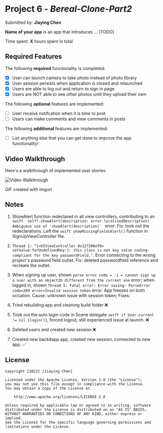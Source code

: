 # Project 6 - *Bereal-Clone-Part2*

Submitted by: **Jiaying Chen**

**Name of your app** is an app that introduces ... [TODO] 

Time spent: **X** hours spent in total

## Required Features

The following **required** functionality is completed:

- [x] User can launch camera to take photo instead of photo library
- [x] User session persists when application is closed and relaunched
- [x] Users are able to log out and return to sign in page
- [x] Users are NOT able to see other photos until they upload their own	
 
The following **optional** features are implemented:

- [ ] User receive notifcation when it is time to post
- [ ] Users can make comments and view comments in posts	

The following **additional** features are implemented:

- [ ] List anything else that you can get done to improve the app functionality!

## Video Walkthrough

Here's a walkthrough of implemented user stories:

<img src='https://i.imgur.com/fOOa7nL.mp4' title='Video Walkthrough' width='' alt='Video Walkthrough' />


GIF created with imgurl 

## Notes

1. ShowAlert function redeclared in all view controllers, contributing to an ```swift  self?.showAlert(description: error.localizedDescription)
Ambiguous use of 'showAlert(description)' ``` error. 
Fix: took out the redeclarations. Left the ```swift showMissingFieldsAlert()``` function in SignUpViewController file. 

2. ```Thread 1: "[<UIViewController 0x127206ef0> setValue:forUndefinedKey:]: this class is not key value coding-compliant for the key passwordField."```. Error connecting to the wrong project's password field outlet. 
Fix: deleted passwordfield reference and recreate the outlet. 

3. When signing up user, shown ```parse error code = -1 = cannot sign up a user with an objectID different from the current one``` error; when logged in, shown ```Thread 1: Fatal error: Error saving: ParseError code=209 error=Invalid session token``` error.  App freezes on both occation. 
Cause: unknown issue with session token; 
Fixes: 
1. Tried rebuilding app and cleaning build folder ❌
2. Took out the auto login code in Scene delegate ```swift if User.current != nil {login()}```, forced logout; still experienced issue at launch. ❌
3. Deleted users and created new session ❌
4. Created new back4app app, created new session, connected to new app. ✅

## License

    Copyright [2023] [Jiaying Chen]

    Licensed under the Apache License, Version 2.0 (the "License");
    you may not use this file except in compliance with the License.
    You may obtain a copy of the License at

        http://www.apache.org/licenses/LICENSE-2.0

    Unless required by applicable law or agreed to in writing, software
    distributed under the License is distributed on an "AS IS" BASIS,
    WITHOUT WARRANTIES OR CONDITIONS OF ANY KIND, either express or implied.
    See the License for the specific language governing permissions and
    limitations under the License.
